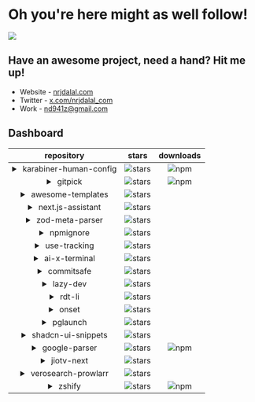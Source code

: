 # Oh you're here might as well follow!

![](https://rdt.li/gh-nrjdalal-visits)

## Have an awesome project, need a hand? Hit me up!

- Website - [nrjdalal.com](https://rdt.li/gh2nrjdalal)
- Twitter - [x.com/nrjdalal_com](https://rdt.li/x-nrjdalal)
- Work - [nd941z@gmail.com](mailto:nd941z@gmail.com)

## Dashboard

|                                  repository                                  |                                                  stars                                                  |                                        downloads                                        |
| :--------------------------------------------------------------------------: | :-----------------------------------------------------------------------------------------------------: | :-------------------------------------------------------------------------------------: |
| <details><summary>&nbsp;karabiner-human-config</summary>2025-02-07</details> | ![stars](https://img.shields.io/github/stars/nrjdalal/karabiner-human-config?label=&style=&color=white) | ![npm](https://img.shields.io/npm/dt/karabiner-human-config?label=&style=&color=white)  |
|        <details><summary>&nbsp;gitpick</summary>2025-01-15</details>         |        ![stars](https://img.shields.io/github/stars/nrjdalal/gitpick?label=&style=&color=white)         |         ![npm](https://img.shields.io/npm/dt/gitpick?label=&style=&color=white)         |
|   <details><summary>&nbsp;awesome-templates</summary>2025-01-15</details>    |   ![stars](https://img.shields.io/github/stars/nrjdalal/awesome-templates?label=&style=&color=white)    |                                                                                         |
|   <details><summary>&nbsp;next.js-assistant</summary>2025-01-10</details>    |   ![stars](https://img.shields.io/github/stars/nrjdalal/next.js-assistant?label=&style=&color=white)    |                                                                                         |
|    <details><summary>&nbsp;zod-meta-parser</summary>2025-01-07</details>     |    ![stars](https://img.shields.io/github/stars/nrjdalal/zod-meta-parser?label=&style=&color=white)     |                                                                                         |
|       <details><summary>&nbsp;npmignore</summary>2024-12-08</details>        |       ![stars](https://img.shields.io/github/stars/nrjdalal/npmignore?label=&style=&color=white)        |                                                                                         |
|      <details><summary>&nbsp;use-tracking</summary>2024-12-05</details>      |      ![stars](https://img.shields.io/github/stars/nrjdalal/use-tracking?label=&style=&color=white)      |                                                                                         |
|     <details><summary>&nbsp;ai-x-terminal</summary>2024-11-20</details>      |     ![stars](https://img.shields.io/github/stars/nrjdalal/ai-x-terminal?label=&style=&color=white)      |                                                                                         |
|       <details><summary>&nbsp;commitsafe</summary>2024-07-24</details>       |       ![stars](https://img.shields.io/github/stars/nrjdalal/commitsafe?label=&style=&color=white)       |                                                                                         |
|        <details><summary>&nbsp;lazy-dev</summary>2024-04-22</details>        |        ![stars](https://img.shields.io/github/stars/nrjdalal/lazy-dev?label=&style=&color=white)        |                                                                                         |
|         <details><summary>&nbsp;rdt-li</summary>2023-11-05</details>         |         ![stars](https://img.shields.io/github/stars/nrjdalal/rdt-li?label=&style=&color=white)         |                                                                                         |
|         <details><summary>&nbsp;onset</summary>2023-11-02</details>          |         ![stars](https://img.shields.io/github/stars/nrjdalal/onset?label=&style=&color=white)          |                                                                                         |
|        <details><summary>&nbsp;pglaunch</summary>2023-10-31</details>        |        ![stars](https://img.shields.io/github/stars/nrjdalal/pglaunch?label=&style=&color=white)        |                                                                                         |
|   <details><summary>&nbsp;shadcn-ui-snippets</summary>2023-10-27</details>   |   ![stars](https://img.shields.io/github/stars/nrjdalal/shadcn-ui-snippets?label=&style=&color=white)   |                                                                                         |
|     <details><summary>&nbsp;google-parser</summary>2023-06-14</details>      |     ![stars](https://img.shields.io/github/stars/nrjdalal/google-parser?label=&style=&color=white)      | ![npm](https://img.shields.io/npm/dt/@nrjdalal/google-parser?label=&style=&color=white) |
|       <details><summary>&nbsp;jiotv-next</summary>2022-08-28</details>       |       ![stars](https://img.shields.io/github/stars/nrjdalal/JioTV-Next?label=&style=&color=white)       |                                                                                         |
|  <details><summary>&nbsp;verosearch-prowlarr</summary>2022-08-17</details>   |  ![stars](https://img.shields.io/github/stars/nrjdalal/verosearch-prowlarr?label=&style=&color=white)   |                                                                                         |
|         <details><summary>&nbsp;zshify</summary>2021-05-11</details>         |         ![stars](https://img.shields.io/github/stars/nrjdalal/zshify?label=&style=&color=white)         |         ![npm](https://img.shields.io/npm/dt/zshify?label=&style=&color=white)          |

<!-- | <details><summary>&nbsp;</summary></details> | ![stars](https://img.shields.io/github/stars/nrjdalal/?label=&style=&color=white) | | -->
